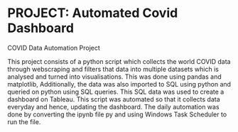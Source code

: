 # PROJECT: Automated Covid Dashboard
COVID Data Automation Project

This project consists of a python script which collects the world COVID data through webscraping and filters that data into multiple datasets which is analysed and turned into visualisations. This was done using pandas and matplotlib, Additionally, the data was also imported to SQL using python and queried on python using SQL queries. This SQL data was used to create a dashboard on Tableau. This script was automated so that it collects data everyday and hence, updating the dashboard. The daily automation was done by converting the ipynb file py and using Windows Task Scheduler to run the file.
